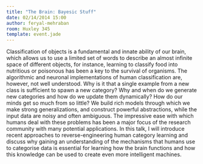 ```yaml
---
title: "The Brain: Bayesic Stuff"
date: 02/14/2014 15:00
author: feryal-mehraban
room: Huxley 345
template: event.jade
---
```


Classification of objects is a fundamental and innate ability of our
brain, which allows us to use a limited set of words to describe an
almost infinite space of different objects, for instance, learning to
classify food into nutritious or poisonous has been a key to the
survival of organisms.  The algorithmic and neuronal implementations of
human classification are, however, not well understood.  Why is it that
a single example from a new class is sufficient to spawn a new category?
Why and when do we generate new categories and how do we update them
dynamically? How do our minds get so much from so little? We build rich
models through which we make strong generalizations, and construct
powerful abstractions, while the input data are noisy and often
ambiguous. The impressive ease with which humans deal with these
problems has been a major focus of the research community with many
potential applications. In this talk, I will introduce recent approaches
to reverse-engineering human category learning and discuss why gaining
an understanding of the mechanisms that humans use to categorise data is
essential for learning how the brain functions and how this knowledge
can be used to create even more intelligent machines.

<span class="more"></span>

<script async class="speakerdeck-embed"
data-id="455b35e0ab82013155723279fa910c9f" data-ratio="1.33333333333333"
src="//speakerdeck.com/assets/embed.js"></script>
